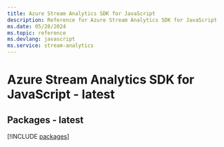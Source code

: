 ```yaml
---
title: Azure Stream Analytics SDK for JavaScript
description: Reference for Azure Stream Analytics SDK for JavaScript
ms.date: 05/28/2024
ms.topic: reference
ms.devlang: javascript
ms.service: stream-analytics
---
```

# Azure Stream Analytics SDK for JavaScript - latest
## Packages - latest
[!INCLUDE [packages](stream-analytics-index.md)]